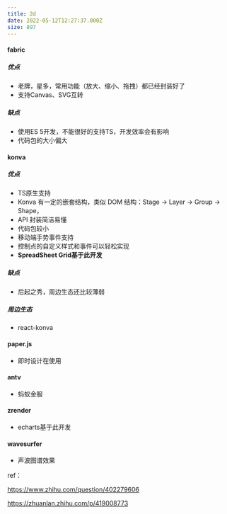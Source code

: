 ```yaml
---
title: 2d
date: 2022-05-12T12:27:37.000Z
size: 897
---
```

#### fabric

##### 优点

- 老牌，星多，常用功能（放大、缩小、拖拽）都已经封装好了
- 支持Canvas、SVG互转

##### 缺点

- 使用ES 5开发，不能很好的支持TS，开发效率会有影响
- 代码包的大小偏大



#### konva

##### 优点

- TS原生支持
- Konva 有一定的嵌套结构，类似 DOM 结构：Stage -> Layer -> Group -> Shape，
- API 封装简洁易懂
- 代码包较小
- 移动端手势事件支持
- 控制点的自定义样式和事件可以轻松实现
- **SpreadSheet Grid基于此开发**

##### 缺点

- 后起之秀，周边生态还比较薄弱

##### 周边生态

- react-konva



#### paper.js

- 即时设计在使用



#### antv

- 蚂蚁金服



#### zrender

- echarts基于此开发



#### wavesurfer

- 声波图谱效果



ref：

https://www.zhihu.com/question/402279606

https://zhuanlan.zhihu.com/p/419008773
